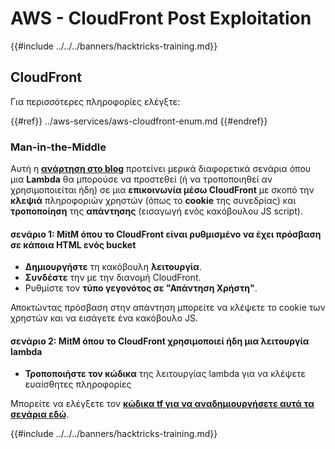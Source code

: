 # AWS - CloudFront Post Exploitation

{{#include ../../../banners/hacktricks-training.md}}

## CloudFront

Για περισσότερες πληροφορίες ελέγξτε:

{{#ref}}
../aws-services/aws-cloudfront-enum.md
{{#endref}}

### Man-in-the-Middle

Αυτή η [**ανάρτηση στο blog**](https://medium.com/@adan.alvarez/how-attackers-can-misuse-aws-cloudfront-access-to-make-it-rain-cookies-acf9ce87541c) προτείνει μερικά διαφορετικά σενάρια όπου μια **Lambda** θα μπορούσε να προστεθεί (ή να τροποποιηθεί αν χρησιμοποιείται ήδη) σε μια **επικοινωνία μέσω CloudFront** με σκοπό την **κλεψιά** πληροφοριών χρηστών (όπως το **cookie** της συνεδρίας) και **τροποποίηση** της **απάντησης** (εισαγωγή ενός κακόβουλου JS script).

#### σενάριο 1: MitM όπου το CloudFront είναι ρυθμισμένο να έχει πρόσβαση σε κάποια HTML ενός bucket

- **Δημιουργήστε** τη κακόβουλη **λειτουργία**.
- **Συνδέστε** την με την διανομή CloudFront.
- Ρυθμίστε τον **τύπο γεγονότος σε "Απάντηση Χρήστη"**.

Αποκτώντας πρόσβαση στην απάντηση μπορείτε να κλέψετε το cookie των χρηστών και να εισάγετε ένα κακόβουλο JS.

#### σενάριο 2: MitM όπου το CloudFront χρησιμοποιεί ήδη μια λειτουργία lambda

- **Τροποποιήστε τον κώδικα** της λειτουργίας lambda για να κλέψετε ευαίσθητες πληροφορίες

Μπορείτε να ελέγξετε τον [**κώδικα tf για να αναδημιουργήσετε αυτά τα σενάρια εδώ**](https://github.com/adanalvarez/AWS-Attack-Scenarios/tree/main).

{{#include ../../../banners/hacktricks-training.md}}

